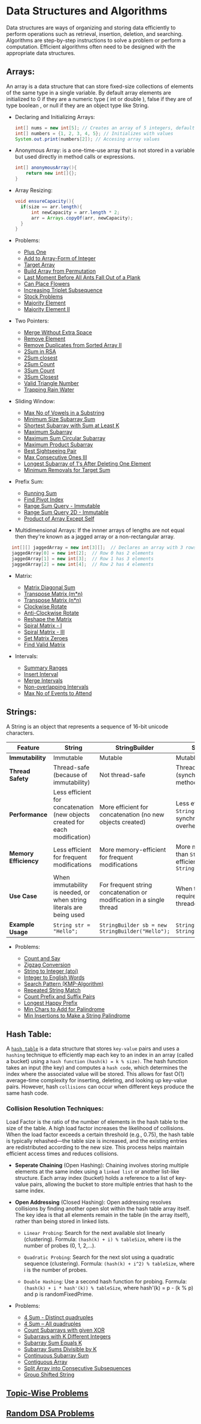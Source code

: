 # Data Structures and Algorithms
Data structures are ways of organizing and storing data efficiently to perform operations such as retrieval, insertion, deletion, and searching. Algorithms are step-by-step instructions to solve a problem or perform a computation. Efficient algorithms often need to be designed with the appropriate data structures.

## Arrays:
An array is a data structure that can store fixed-size collections of elements of the same type in a single variable. By default array elements are initialized to 0 if they are a numeric type ( int or double ), false if they are of type boolean , or null if they are an object type like String.

  - Declaring and Initializing Arrays:
    ```java
    int[] nums = new int[5]; // Creates an array of 5 integers, default values are 0
    int[] numbers = {1, 2, 3, 4, 5}; // Initializes with values
    System.out.print(numbers[2]); // Accesing array values
    ```

  - Anonymous Array: is a one-time-use array that is not stored in a variable but used directly in method calls or expressions.
    ```java
    int[] anonymousArray(){
        return new int[]{};
    }
    ```
    
  - Array Resizing:
    ```java
    void ensureCapacity(){
      if(size == arr.length){
          int newCapacity = arr.length * 2;
          arr = Arrays.copyOf(arr, newCapacity);
      }
    }
    ```
  - Problems:
    - [Plus One](https://leetcode.com/problems/plus-one/description/)
    - [Add to Array-Form of Integer](https://leetcode.com/problems/add-to-array-form-of-integer/description/)
    - [Target Array](https://leetcode.com/problems/create-target-array-in-the-given-order/description/)
    - [Build Array from Permutation](https://leetcode.com/problems/build-array-from-permutation/description/)
    - [Last Moment Before All Ants Fall Out of a Plank](https://leetcode.com/problems/last-moment-before-all-ants-fall-out-of-a-plank/description/)
    - [Can Place Flowers](https://leetcode.com/problems/can-place-flowers/description/)
    - [Increasing Triplet Subsequence](https://leetcode.com/problems/increasing-triplet-subsequence/description/)
    - [Stock Problems](https://leetcode.com/problems/best-time-to-buy-and-sell-stock-with-transaction-fee/solutions/108870/most-consistent-ways-of-dealing-with-the-series-of-stock-problems/)
    - [Majority Element](https://leetcode.com/problems/majority-element/description/)
    - [Majority Element II](https://leetcode.com/problems/majority-element-ii/description/)
  
  - Two Pointers:
    - [Merge Without Extra Space](https://www.geeksforgeeks.org/problems/merge-two-sorted-arrays-1587115620/1)
    - [Remove Element](https://leetcode.com/problems/remove-element/description/)
    - [Remove Duplicates from Sorted Array II](https://leetcode.com/problems/remove-duplicates-from-sorted-array-ii/description/)
    - [2Sum in RSA](https://www.geeksforgeeks.org/problems/pair-sum-in-a-sorted-and-rotated-array/1)
    - [2Sum closest](https://www.geeksforgeeks.org/problems/pair-in-array-whose-sum-is-closest-to-x1124/0)
    - [2Sum Count](https://www.geeksforgeeks.org/problems/pair-with-given-sum-in-a-sorted-array4940/1)
    - [3Sum Count](https://www.geeksforgeeks.org/problems/count-all-triplets-with-given-sum-in-sorted-array/1)
    - [3Sum Closest](https://www.geeksforgeeks.org/problems/3-sum-closest/1)
    - [Valid Triangle Number](https://leetcode.com/problems/valid-triangle-number/description/)
    - [Trapping Rain Water](https://leetcode.com/problems/trapping-rain-water/description/)
  
  - Sliding Window:
    - [Max No of Vowels in a Substring](https://leetcode.com/problems/maximum-number-of-vowels-in-a-substring-of-given-length/description/?envType=study-plan-v2&envId=leetcode-75)
    - [Minimum Size Subarray Sum](https://leetcode.com/problems/minimum-size-subarray-sum/description/)
    - [Shortest Subarray with Sum at Least K](https://leetcode.com/problems/shortest-subarray-with-sum-at-least-k/description/)
    - [Maximum Subarray](https://leetcode.com/problems/maximum-subarray/description/)
    - [Maximum Sum Circular Subarray](https://leetcode.com/problems/maximum-sum-circular-subarray/description/)
    - [Maximum Product Subarray](https://leetcode.com/problems/maximum-product-subarray/description/)
    - [Best Sightseeing Pair](https://leetcode.com/problems/best-sightseeing-pair/description/)
    - [Max Consecutive Ones III](https://leetcode.com/problems/max-consecutive-ones-iii/description/)
    - [Longest Subarray of 1's After Deleting One Element](https://leetcode.com/problems/longest-subarray-of-1s-after-deleting-one-element/description/)
    - [Minimum Removals for Target Sum](https://www.geeksforgeeks.org/problems/minimum-removals-for-target-sum/1)
    
  - Prefix Sum:
    - [Running Sum](https://leetcode.com/problems/running-sum-of-1d-array/description/)
    - [Find Pivot Index](https://leetcode.com/problems/find-pivot-index/description/)
    - [Range Sum Query - Immutable](https://leetcode.com/problems/range-sum-query-immutable/description/)
    - [Range Sum Query 2D - Immutable](https://leetcode.com/problems/range-sum-query-2d-immutable/description/)
    - [Product of Array Except Self](https://leetcode.com/problems/product-of-array-except-self/description/)

  - Multidimensional Arrays: If the innner arrays of lengths are not equal then they're known as a jagged array or a non-rectangular array.
  ```java
    int[][] jaggedArray = new int[3][];  // Declares an array with 3 rows, but columns will be different
    jaggedArray[0] = new int[2];  // Row 0 has 2 elements
    jaggedArray[1] = new int[3];  // Row 1 has 3 elements
    jaggedArray[2] = new int[4];  // Row 2 has 4 elements
   ```
  - Matrix:
    - [Matrix Diagonal Sum](https://leetcode.com/problems/matrix-diagonal-sum/description/)
    - [Transpose Matrix (m*n)](https://leetcode.com/problems/transpose-matrix/description/)
    - [Transpose Matrix (n*n)](https://www.geeksforgeeks.org/problems/transpose-of-matrix-1587115621/1)
    - [Clockwise Rotate](https://leetcode.com/problems/rotate-image/description/)
    - [Anti-Clockwise Rotate](https://www.geeksforgeeks.org/problems/rotate-by-90-degree-1587115621/1)
    - [Reshape the Matrix](https://leetcode.com/problems/reshape-the-matrix/description/)
    - [Spiral Matrix - I](https://leetcode.com/problems/spiral-matrix/description/)
    - [Spiral Matrix - III](https://leetcode.com/problems/spiral-matrix-iii/description/)
    - [Set Matrix Zeroes](https://leetcode.com/problems/set-matrix-zeroes/description/)
    - [Find Valid Matrix](https://leetcode.com/problems/find-valid-matrix-given-row-and-column-sums/description/)

  - Intervals:
    - [Summary Ranges](https://leetcode.com/problems/summary-ranges/description/)
    - [Insert Interval](https://leetcode.com/problems/insert-interval/description/)
    - [Merge Intervals](https://leetcode.com/problems/merge-intervals/description/)
    - [Non-overlapping Intervals](https://leetcode.com/problems/non-overlapping-intervals/description/)
    - [Max No of Events to Attend](https://leetcode.com/problems/maximum-number-of-events-that-can-be-attended/description/)
      
## Strings:
A String is an object that represents a sequence of 16-bit unicode characters.

| Feature                | **String**                          | **StringBuilder**                    | **StringBuffer**                    |
|------------------------|-------------------------------------|--------------------------------------|-------------------------------------|
| **Immutability**        | Immutable                           | Mutable                              | Mutable                             |
| **Thread Safety**       | Thread-safe (because of immutability) | Not thread-safe                      | Thread-safe (synchronized methods)  |
| **Performance**         | Less efficient for concatenation (new objects created for each modification) | More efficient for concatenation (no new objects created) | Less efficient than `StringBuilder` (due to synchronization overhead) |
| **Memory Efficiency**   | Less efficient for frequent modifications | More memory-efficient for frequent modifications | More memory-efficient than `String`, but less efficient than `StringBuilder` |
| **Use Case**            | When immutability is needed, or when string literals are being used | For frequent string concatenation or modification in a single thread | When thread safety is required in multi-threaded environments |
| **Example Usage**       | `String str = "Hello";`             | `StringBuilder sb = new StringBuilder("Hello");` | `StringBuffer sbf = new StringBuffer("Hello");` |

  - Problems:
    
    - [Count and Say](https://leetcode.com/problems/count-and-say/description/)
    - [Zigzag Conversion](https://leetcode.com/problems/zigzag-conversion/description/)
    - [String to Integer (atoi)](https://leetcode.com/problems/string-to-integer-atoi/description/)
    - [Integer to English Words](https://leetcode.com/problems/integer-to-english-words/description/)
    - [Search Pattern (KMP-Algorithm)](https://www.geeksforgeeks.org/problems/search-pattern0205/1)
    - [Repeated String Match](https://leetcode.com/problems/repeated-string-match/description/)
    - [Count Prefix and Suffix Pairs](https://leetcode.com/problems/count-prefix-and-suffix-pairs-i/description/)
    - [Longest Happy Prefix](https://leetcode.com/problems/longest-happy-prefix/description/)
    - [Min Chars to Add for Palindrome](https://www.geeksforgeeks.org/problems/minimum-characters-to-be-added-at-front-to-make-string-palindrome/0)
    - [Min Insertions to Make a String Palindrome](https://leetcode.com/problems/minimum-insertion-steps-to-make-a-string-palindrome/description/)

## Hash Table:
A [`hash table`](https://github.com/kvinay7/interview-preparation/blob/main/Java.md#collections-framework) is a data structure that stores `key-value` pairs and uses a `hashing` technique to efficiently map each key to an index in an array (called a bucket) using a `hash function` `(hash(k) = k % size)`. The hash function takes an input (the key) and computes a `hash code`, which determines the index where the associated value will be stored. This allows for fast O(1) average-time complexity for inserting, deleting, and looking up key-value pairs. However, hash `collisions` can occur when different keys produce the same hash code.

### Collision Resolution Techniques:
Load Factor is the ratio of the number of elements in the hash table to the size of the table. A high load factor increases the likelihood of collisions. When the load factor exceeds a certain threshold (e.g., 0.75), the hash table is typically rehashed—the table size is increased, and the existing entries are redistributed according to the new size. This process helps maintain efficient access times and reduces collisions.

  - **Seperate Chaining** (Open Hashing): Chaining involves storing multiple elements at the same index using a `linked list` or another list-like structure. Each array index (bucket) holds a reference to a list of key-value pairs, allowing the bucket to store multiple entries that hash to the same index.
    
  - **Open Addressing** (Closed Hashing): Open addressing resolves collisions by finding another open slot within the hash table array itself. The key idea is that all elements remain in the table (in the array itself), rather than being stored in linked lists.
      - `Linear Probing`: Search for the next available slot linearly (clustering). Formula: `(hash(k) + i) % tableSize`, where i is the number of probes (0, 1, 2,...).
      
      - `Quadratic Probing`: Search for the next slot using a quadratic sequence (clustering). Formula: `(hash(k) + i^2) % tableSize`, where i is the number of probes.
     
      - `Double Hashing`: Use a second hash function for probing. Formula: `(hash(k) + i * hash'(k)) % tableSize`, where hash'(k) = p - (k % p) and p is randomFixedPrime.

  - Problems:
    - [4 Sum - Distinct quadruples](https://www.geeksforgeeks.org/problems/find-all-four-sum-numbers1732/1)
    - [4 Sum – All quadruples](https://www.geeksforgeeks.org/problems/count-quadruplets-with-given-sum/1)
    - [Count Subarrays with given XOR](https://www.geeksforgeeks.org/problems/count-subarray-with-given-xor/1)
    - [Subarrays with K Different Integers](https://leetcode.com/problems/subarrays-with-k-different-integers/description/)
    - [Subarray Sum Equals K](https://leetcode.com/problems/subarray-sum-equals-k/description/)
    - [Subarray Sums Divisible by K](https://leetcode.com/problems/subarray-sums-divisible-by-k/description/)
    - [Continuous Subarray Sum](https://leetcode.com/problems/continuous-subarray-sum/description/)
    - [Contiguous Array](https://leetcode.com/problems/contiguous-array/description/)
    - [Split Array into Consecutive Subsequences](https://leetcode.com/problems/split-array-into-consecutive-subsequences/description/)
    - [Group Shifted String](https://www.geeksforgeeks.org/problems/group-shifted-string/1)

## [Topic-Wise Problems](https://algomaster.io/practice/dsa-patterns)
## [Random DSA Problems](https://drive.google.com/file/d/1Rs9Ku9ptyyo2WjRJl8eXJ9YXnJPIpCr3/view?pli=1)

